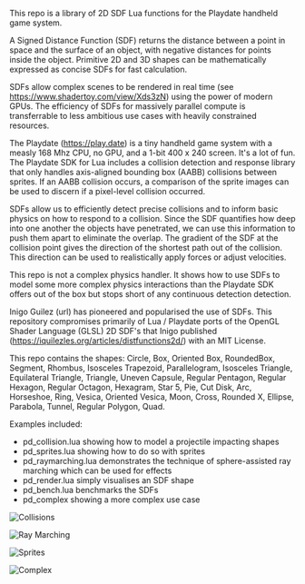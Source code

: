 This repo is a library of 2D SDF Lua functions for the Playdate handheld game system.

A Signed Distance Function (SDF) returns the distance between a point in space and the surface of an object, with negative distances for points inside the object. Primitive 2D and 3D shapes can be mathematically expressed as concise SDFs for fast calculation.

SDFs allow complex scenes to be rendered in real time (see https://www.shadertoy.com/view/Xds3zN) using the power of modern GPUs. The efficiency of SDFs for massively parallel compute is transferrable to less ambitious use cases with heavily constrained resources.

The Playdate (https://play.date) is a tiny handheld game system with a measly 168 Mhz CPU, no GPU, and a 1-bit 400 x 240 screen. It's a lot of fun. The Playdate SDK for Lua includes a collision detection and response library that only handles axis-aligned bounding box (AABB) collisions between sprites. If an AABB collision occurs, a comparison of the sprite images can be used to discern if a pixel-level collision occurred.

SDFs allow us to efficiently detect precise collisions and to inform basic physics on how to respond to a collision. Since the SDF quantifies how deep into one another the objects have penetrated, we can use this information to push them apart to eliminate the overlap. The gradient of the SDF at the collision point gives the direction of the shortest path out of the collision. This direction can be used to realistically apply forces or adjust velocities.

This repo is not a complex physics handler. It shows how to use SDFs to model some more complex physics interactions than the Playdate SDK offers out of the box but stops short of any continuous detection detection.

Inigo Guilez (url) has pioneered and popularised the use of SDFs. This repository compromises primarily of Lua / Playdate ports of the OpenGL Shader Language (GLSL) 2D SDF's that Inigo published (https://iquilezles.org/articles/distfunctions2d/) with an MIT License.

This repo contains the shapes: Circle, Box, Oriented Box, RoundedBox, Segment, Rhombus, Isosceles Trapezoid, Parallelogram, Isosceles Triangle, Equilateral Triangle, Triangle, Uneven Capsule, Regular Pentagon, Regular Hexagon, Regular Octagon, Hexagram, Star 5, Pie, Cut Disk, Arc, Horseshoe, Ring, Vesica, Oriented Vesica, Moon, Cross, Rounded X, Ellipse, Parabola, Tunnel, Regular Polygon, Quad.

Examples included:
- pd_collision.lua showing how to model a projectile impacting shapes
- pd_sprites.lua showing how to do so with sprites
- pd_raymarching.lua demonstrates the technique of sphere-assisted ray marching which can be used for effects
- pd_render.lua simply visualises an SDF shape
- pd_bench.lua benchmarks the SDFs
- pd_complex showing a more complex use case

![Collisions](https://github.com/pdstuff/PlaydateSDF/blob/main/Assets/collisions.gif)

![Ray Marching](https://github.com/pdstuff/PlaydateSDF/blob/main/Assets/raymarch.gif)

![Sprites](https://github.com/pdstuff/PlaydateSDF/blob/main/Assets/sprites.gif)

![Complex](https://github.com/pdstuff/PlaydateSDF/blob/main/Assets/complex.gif)

